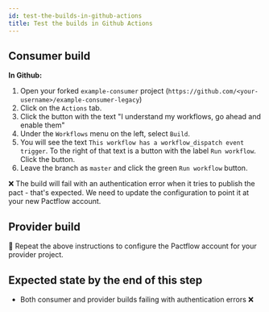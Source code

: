 ```yaml
---
id: test-the-builds-in-github-actions
title: Test the builds in Github Actions
---
```


## Consumer build

**In Github:**

1. Open your forked `example-consumer` project (`https://github.com/<your-username>/example-consumer-legacy`)
1. Click on the `Actions` tab.
1. Click the button with the text "I understand my workflows, go ahead and enable them"
1. Under the `Workflows` menu on the left, select `Build`.
1. You will see the text `This workflow has a workflow_dispatch event trigger`. To the right of that text is a button with the label `Run workflow`. Click the button.
1. Leave the branch as `master` and click the green `Run workflow` button.

❌ The build will fail with an authentication error when it tries to publish the pact - that's expected. We need to update the configuration to point it at your new Pactflow account.

## Provider build

🔁 Repeat the above instructions to configure the Pactflow account for your provider project.

## Expected state by the end of this step

* Both consumer and provider builds failing with authentication errors ❌
